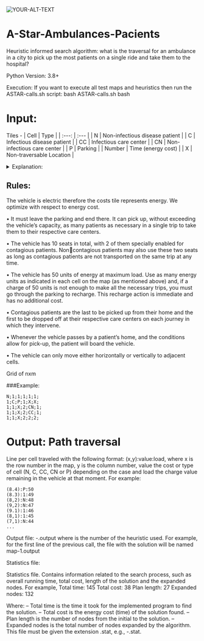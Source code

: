<picture>
 <source media="(prefers-color-scheme: dark)" srcset="https://i.ytimg.com/vi/og_reuAtIXc/maxresdefault.jpg">
 <source media="(prefers-color-scheme: light)" srcset="https://i.ytimg.com/vi/og_reuAtIXc/maxresdefault.jpg">
 <img alt="YOUR-ALT-TEXT" src="YOUR-DEFAULT-IMAGE">
</picture>



# A-Star-Ambulances-Pacients
Heuristic informed search algorithm: what is the traversal for an ambulance in a city to pick up the most patients on a single ride and take them to the hospital?

Python Version: 3.8+

Execution:
If you want to execute all test maps and heuristics then run the ASTAR-calls.sh script: bash ASTAR-calls.sh 
bash 

# Input:
Tiles -
| Cell          | Type |
| :---: | :--- |
| N  | Non-infectious disease patient  |
| C | Infectious disease patient  |
| CC | Infectious care center  |
| CN | Non-infectious care center  |
| P | Parking   |
| Number | Time (energy cost)  |
| X | Non-traversable Location   |

<details>

<summary>Explanation:</summary>
• Cell marked with a N: Address of patient without infectious diseases.
• Cell marked with a C: Address of a patient with infectious diseases.
• Cell marked with a CC: Care center of patients with infectious diseases.
• Cell marked with a CN: Care center of patients without infectious diseases.
• Cell marked with a P: Location of the parking.
• Cell marked with a number (1, 2, 3...): time (energy cost) to travel through that location. The time/cost
necessary to move through cells without value (N, C, CC, CN or P) will be one unit.
• Cell marked with a X: non-traversable positions.
</details>

## Rules: 
The vehicle is electric therefore the costs tile represents energy. We optimize with respect to energy cost.

• It must leave the parking and end there. It can pick up, without exceeding the vehicle’s capacity, as many
patients as necessary in a single trip to take them to their respective care centers.

• The vehicle has 10 seats in total, with 2 of them specially enabled for contagious patients. Noncontagious patients may also use these two seats as long as contagious patients are not transported on the
same trip at any time.

• The vehicle has 50 units of energy at maximum load. Use as many energy units as indicated in each cell
on the map (as mentioned above) and, if a charge of 50 units is not enough to make all the necessary trips,
you must go through the parking to recharge. This recharge action is immediate and has no additional
cost.

• Contagious patients are the last to be picked up from their home and the first to be dropped off at their
respective care centers on each journey in which they intervene.

• Whenever the vehicle passes by a patient’s home, and the conditions allow for pick-up, the patient will
board the vehicle.

• The vehicle can only move either horizontally or vertically to adjacent cells.


Grid of nxm 

###Example:
```
N;1;1;1;1;1;
1;C;P;1;X;X;
1;1;X;2;CN;1;
1;1;X;2;CC;1;
1;1;X;2;2;2;
```

# Output: Path traversal

Line per cell traveled with the following format: (x,y):value:load, where x is
the row number in the map, y is the column number, value the cost or type of cell (N, C, CC, CN or P)
depending on the case and load the charge value remaining in the vehicle at that moment. For example:
```
(8.4):P:50
(8.3):1:49
(8,2):N:48
(9,2):N:47
(9.1):1:46
(8,1):1:45
(7,1):N:44
...
```
Output file:
<map>-<num-h>.output where <num-h> is the number of
the heuristic used. For example, for the first line of the previous call, the file with the solution will be
named map-1.output

Statistics file:

Statistics file.
Contains information related to the search process, such as overall running time, total cost,
length of the solution and the expanded nodes. For example,
Total time: 145
Total cost: 38
Plan length: 27
Expanded nodes: 132


Where:
– Total time is the time it took for the implemented program to find the solution.
– Total cost is the energy cost (time) of the solution found.
– Plan length is the number of nodes from the initial to the solution.
– Expanded nodes is the total number of nodes expanded by the algorithm.
This file must be given the extension .stat, e.g., <map>-<num-h>.stat.
